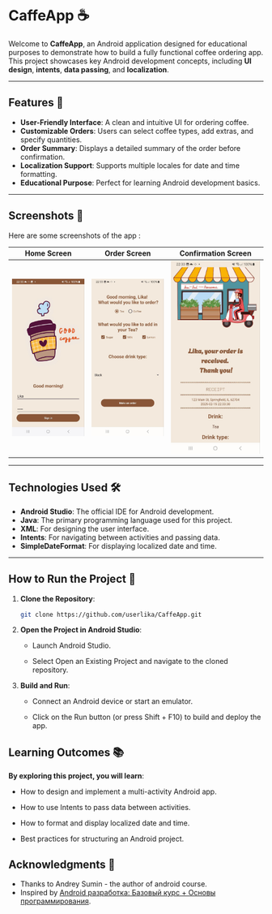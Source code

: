 # CaffeApp ☕

Welcome to **CaffeApp**, an Android application designed for educational purposes to demonstrate how to build a fully functional coffee ordering app. This project showcases key Android development concepts, including **UI design**, **intents**, **data passing**, and **localization**.

---

## Features 🌟

- **User-Friendly Interface**: A clean and intuitive UI for ordering coffee.
- **Customizable Orders**: Users can select coffee types, add extras, and specify quantities.
- **Order Summary**: Displays a detailed summary of the order before confirmation.
- **Localization Support**: Supports multiple locales for date and time formatting.
- **Educational Purpose**: Perfect for learning Android development basics.

---

## Screenshots 📸

Here are some screenshots of the app :

| **Home Screen** | **Order Screen** | **Confirmation Screen** |
|-----------------|------------------|-------------------------|
| ![Home Screen](./screenshots/screenshot_home.jpg) | ![Order Screen](./screenshots/screenshot_order.jpg) | ![Confirmation Screen](./screenshots/screenshot_confirmation.jpg) |

---

## Technologies Used 🛠️

- **Android Studio**: The official IDE for Android development.
- **Java**: The primary programming language used for this project.
- **XML**: For designing the user interface.
- **Intents**: For navigating between activities and passing data.
- **SimpleDateFormat**: For displaying localized date and time.

---

## How to Run the Project 🚀

1. **Clone the Repository**:
   ```bash
   git clone https://github.com/userlika/CaffeApp.git

   ```
2. **Open the Project in Android Studio**:

   - Launch Android Studio.

   - Select Open an Existing Project and navigate to the cloned repository.

2. **Build and Run**:

    - Connect an Android device or start an emulator.

    - Click on the Run button (or press Shift + F10) to build and deploy the app.

## Learning Outcomes 📚

**By exploring this project, you will learn**:

   - How to design and implement a multi-activity Android app.

   - How to use Intents to pass data between activities.

   - How to format and display localized date and time.

   - Best practices for structuring an Android project.

## Acknowledgments 🙏

   - Thanks to Andrey Sumin - the author of android course.
   - Inspired by [Android разработка: Базовый курс + Основы программирования](https://stepik.org/course/121507).